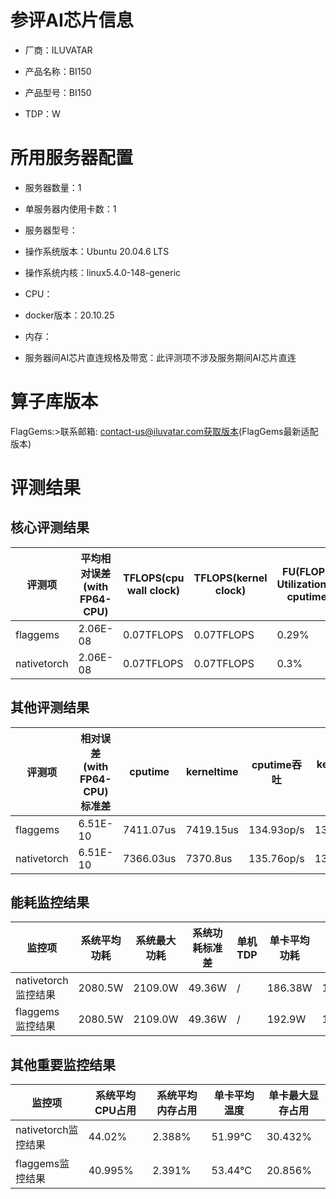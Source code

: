 # 参评AI芯片信息

* 厂商：ILUVATAR

* 产品名称：BI150
* 产品型号：BI150
* TDP：W

# 所用服务器配置

* 服务器数量：1


* 单服务器内使用卡数：1
* 服务器型号：
* 操作系统版本：Ubuntu 20.04.6 LTS
* 操作系统内核：linux5.4.0-148-generic
* CPU：
* docker版本：20.10.25
* 内存：
* 服务器间AI芯片直连规格及带宽：此评测项不涉及服务期间AI芯片直连

# 算子库版本
FlagGems:>联系邮箱: contact-us@iluvatar.com获取版本(FlagGems最新适配版本)

# 评测结果

## 核心评测结果

| 评测项  | 平均相对误差(with FP64-CPU) | TFLOPS(cpu wall clock) | TFLOPS(kernel clock) | FU(FLOPS Utilization)-cputime | FU-kerneltime |
| ---- | -------------- | -------------- | ------------ | ------ | ----- |
| flaggems | 2.06E-08    | 0.07TFLOPS       | 0.07TFLOPS        | 0.29% | 0.29% |
| nativetorch | 2.06E-08    | 0.07TFLOPS      | 0.07TFLOPS      | 0.3%      | 0.3%    |

## 其他评测结果

| 评测项  | 相对误差(with FP64-CPU)标准差 | cputime | kerneltime | cputime吞吐 | kerneltime吞吐 | 无预热时延 | 预热后时延 |
| ---- | -------------- | -------------- | ------------ | ------------ | -------------- | -------------- | ------------ |
| flaggems | 6.51E-10    | 7411.07us       | 7419.15us        | 134.93op/s | 134.79op/s | 401710.11us | 7934.4us |
| nativetorch | 6.51E-10    | 7366.03us       | 7370.8us        | 135.76op/s | 135.67op/s | 7716.18us | 7658.1us |

## 能耗监控结果

| 监控项  | 系统平均功耗  | 系统最大功耗  | 系统功耗标准差 | 单机TDP | 单卡平均功耗 | 单卡最大功耗 | 单卡功耗标准差 | 单卡TDP |
| ---- | ------- | ------- | ------- | ----- | ------------ | ------------ | ------------- | ----- |
| nativetorch监控结果 | 2080.5W | 2109.0W | 49.36W   | /     | 186.38W       | 187.0W      | 4.65W        | 350W  |
| flaggems监控结果 | 2080.5W | 2109.0W | 49.36W   | /     | 192.9W       | 193.0W      | 0.29W        | 350W  |

## 其他重要监控结果

| 监控项  | 系统平均CPU占用 | 系统平均内存占用 | 单卡平均温度 | 单卡最大显存占用 |
| ---- | --------- | -------- | ------------ | -------------- |
| nativetorch监控结果 | 44.02%    | 2.388%   | 51.99°C       | 30.432%        |
| flaggems监控结果 | 40.995%    | 2.391%   | 53.44°C       | 20.856%        |